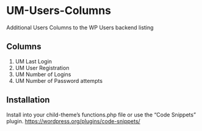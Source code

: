 # UM-Users-Columns
Additional Users Columns to the WP Users backend listing

## Columns ##
1. UM Last Login
2. UM User Registration
3. UM Number of Logins
4. UM Number of Password attempts
## Installation ##

Install into your child-theme’s functions.php file or use the “Code Snippets” plugin.
https://wordpress.org/plugins/code-snippets/
